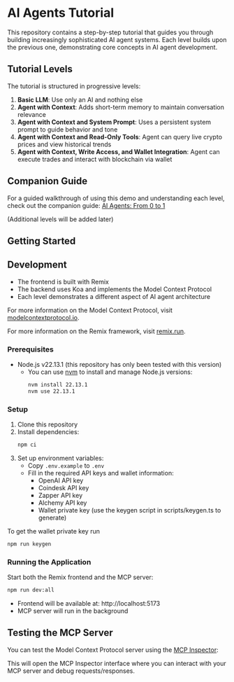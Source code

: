 # AI Agents Tutorial

This repository contains a step-by-step tutorial that guides you through building increasingly sophisticated AI agent systems. Each level builds upon the previous one, demonstrating core concepts in AI agent development.

## Tutorial Levels

The tutorial is structured in progressive levels:

1. **Basic LLM**: Use only an AI and nothing else
2. **Agent with Context**: Adds short-term memory to maintain conversation relevance
3. **Agent with Context and System Prompt**: Uses a persistent system prompt to guide behavior and tone
4. **Agent with Context and Read-Only Tools**: Agent can query live crypto prices and view historical trends
5. **Agent with Context, Write Access, and Wallet Integration**: Agent can execute trades and interact with blockchain via wallet


## Companion Guide

For a guided walkthrough of using this demo and understanding each level, check out the companion guide: [AI Agents: From 0 to 1](https://melboudi.substack.com/p/ai-agents-from-0-to-1)



(Additional levels will be added later)

## Getting Started

## Development

- The frontend is built with Remix
- The backend uses Koa and implements the Model Context Protocol
- Each level demonstrates a different aspect of AI agent architecture

For more information on the Model Context Protocol, visit [modelcontextprotocol.io](https://modelcontextprotocol.io).

For more information on the Remix framework, visit [remix.run](https://remix.run).


### Prerequisites

- Node.js v22.13.1 (this repository has only been tested with this version)
  - You can use [nvm](https://github.com/nvm-sh/nvm) to install and manage Node.js versions:
    ```sh
    nvm install 22.13.1
    nvm use 22.13.1
    ```

### Setup

1. Clone this repository
2. Install dependencies:
   ```sh
   npm ci
   ```
3. Set up environment variables:
   - Copy `.env.example` to `.env`
   - Fill in the required API keys and wallet information:
     - OpenAI API key
     - Coindesk API key
     - Zapper API key
     - Alchemy API key
     - Wallet private key (use the keygen script in scripts/keygen.ts to generate)

To get the wallet private key run

```sh
npm run keygen
```

### Running the Application

Start both the Remix frontend and the MCP server:

```sh
npm run dev:all
```

- Frontend will be available at: http://localhost:5173
- MCP server will run in the background

## Testing the MCP Server

You can test the Model Context Protocol server using the [MCP Inspector](https://github.com/modelcontextprotocol/inspector):


This will open the MCP Inspector interface where you can interact with your MCP server and debug requests/responses.

